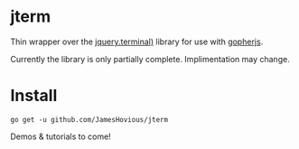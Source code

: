 jterm
==

Thin wrapper over the [jquery.terminal)](https://github.com/jcubic/jquery.terminal)
library for use with [gopherjs](https://github.com/gopherjs/gopherjs).

Currently the library is only partially complete. Implimentation may change.

Install
=======
```
go get -u github.com/JamesHovious/jterm
```

Demos & tutorials to come!
